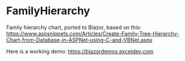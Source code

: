 # FamilyHierarchy

Family hierarchy chart, ported to Blazor, based on this:
https://www.aspsnippets.com/Articles/Create-Family-Tree-Hierarchy-Chart-from-Database-in-ASPNet-using-C-and-VBNet.aspx

Here is a working demo: https://blazordemos.exceldev.com


